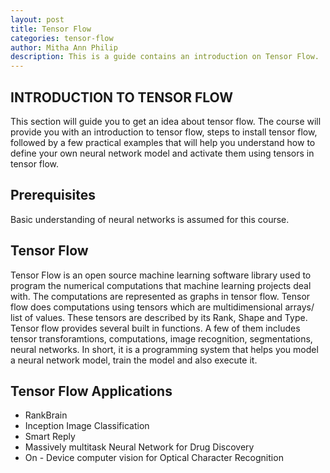 ```yaml
---
layout: post
title: Tensor Flow  
categories: tensor-flow
author: Mitha Ann Philip
description: This is a guide contains an introduction on Tensor Flow.
---
```


## INTRODUCTION TO TENSOR FLOW

This section will guide you to get an idea about tensor flow. The course will provide you with an introduction to tensor flow, steps to install tensor flow, followed by a few practical examples that will help you understand how to define your own neural network model and activate them using tensors in tensor flow. 

## Prerequisites
Basic understanding of neural networks is assumed for this course. 

## Tensor Flow 

Tensor Flow is an open source machine learning software library used to program the numerical computations that machine learning projects deal with. The computations are represented as graphs in tensor flow. Tensor flow does computations using tensors which are multidimensional arrays/ list of values. These tensors are described by its Rank, Shape and Type. Tensor flow provides several built in functions. A few of them includes tensor transforamtions, computations, image recognition, segmentations, neural networks. In short, it is a programming system that helps you model a neural network model, train the model and also execute it. 

## Tensor Flow Applications
- RankBrain
- Inception Image Classification
- Smart Reply
- Massively multitask Neural Network for Drug Discovery
- On - Device computer vision for Optical Character Recognition
